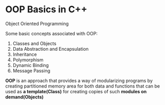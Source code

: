 # OOP Basics in C++

Object Oriented Programming

Some basic concepts associated with OOP:

1. Classes and Objects
2. Data Abstraction and Encapsulation
3. Inheritance
4. Polymorphism
5. Dynamic Binding
6. Message Passing

**OOP** is an approach that provides a way of modularizing programs by creating partitioned memory area for both data and functions that can be used as **a template(Class)** for creating copies of such **modules on demand(Objects)**

